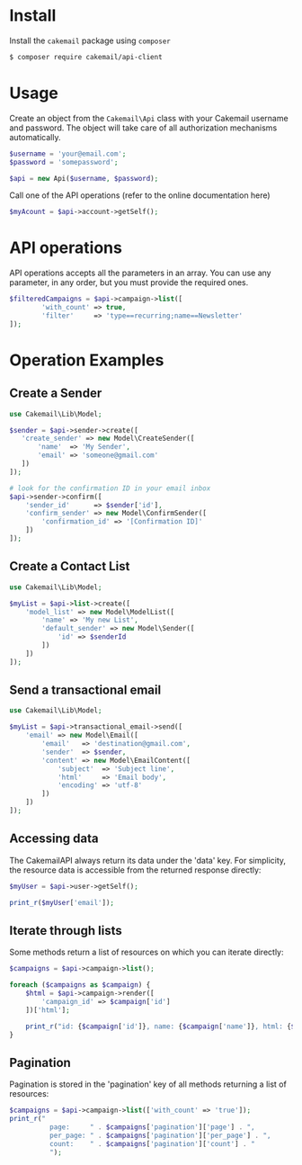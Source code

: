 # Install

Install the `cakemail` package using `composer`

```bash
$ composer require cakemail/api-client
```

# Usage

Create an object from the `Cakemail\Api` class with your Cakemail username and password.  The object will take care of
all authorization mechanisms automatically.

```php
$username = 'your@email.com';
$password = 'somepassword';

$api = new Api($username, $password);
```

Call one of the API operations (refer to the online documentation here)

```php
$myAcount = $api->account->getSelf();
```

# API operations

API operations accepts all the parameters in an array. You can use any parameter, in any order, but you must provide the required ones.

```php
$filteredCampaigns = $api->campaign->list([
        'with_count' => true,
        'filter'     => 'type==recurring;name==Newsletter'
]);
```

# Operation Examples

## Create a Sender
```php
use Cakemail\Lib\Model;

$sender = $api->sender->create([
   'create_sender' => new Model\CreateSender([
       'name'  => 'My Sender',
       'email' => 'someone@gmail.com'
   ])
]);

# look for the confirmation ID in your email inbox
$api->sender->confirm([
    'sender_id'      => $sender['id'],
    'confirm_sender' => new Model\ConfirmSender([
        'confirmation_id' => '[Confirmation ID]'
    ])
]);
```

## Create a Contact List

```php
use Cakemail\Lib\Model;

$myList = $api->list->create([
    'model_list' => new Model\ModelList([
        'name' => 'My new List',
        'default_sender' => new Model\Sender([
            'id' => $senderId
        ])
    ])
]);
```

## Send a transactional email

```php
use Cakemail\Lib\Model;

$myList = $api->transactional_email->send([
    'email' => new Model\Email([
        'email'   => 'destination@gmail.com',
        'sender'  => $sender,
        'content' => new Model\EmailContent([
            'subject'  => 'Subject line',
            'html'     => 'Email body',
            'encoding' => 'utf-8'
        ])
    ])
]);
```

## Accessing data

The CakemailAPI always return its data under the 'data' key. For simplicity, the resource data is accessible from the returned response directly:

```php
$myUser = $api->user->getSelf();

print_r($myUser['email']);
```
## Iterate through lists

Some methods return a list of resources on which you can iterate directly:

```php
$campaigns = $api->campaign->list();

foreach ($campaigns as $campaign) {
    $html = $api->campaign->render([
        'campaign_id' => $campaign['id']
    ])['html'];

    print_r("id: {$campaign['id']}, name: {$campaign['name']}, html: {$html}");
}

```

## Pagination

Pagination is stored in the 'pagination' key of all methods returning a list of resources:

```php
$campaigns = $api->campaign->list(['with_count' => 'true']);
print_r(" 
          page:     " . $campaigns['pagination']['page'] . ",
          per_page: " . $campaigns['pagination']['per_page'] . ",
          count:    " . $campaigns['pagination']['count'] . "
          ");
```
